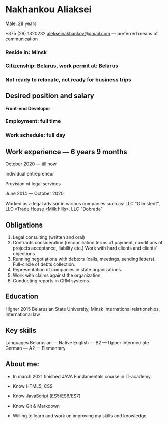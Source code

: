 # **Nakhankou Aliaksei**

Male, 28 years

+375 (29) 1320232
alekseinakhankov@gmail.com — preferred means of communication

### Reside in: Minsk
### Citizenship: Belarus, work permit at: Belarus
### Not ready to relocate, not ready for business trips

## **Desired position and salary**

**Front-end Developer**


### Employment: full time
### Work schedule: full day

## **Work experience** — 6 years 9 months
October 2020 — till now

Individual entrepreneur

Provision of legal services

June 2014 — October 2020

Worked as a legal advisor in various companies such as: LLC "Glimstedt", LLC «Trade House «Milk hills», LLC "Dobrada"

## **Obligations**

1.	Legal consulting (written and oral) 
2.	Contracts consideration
(reconciliation terms of payment, conditions of projects acceptance, liability etc.)
Work with hard clients and clients` objections.
3.	Running negotiations with debtors (calls, meetings, sending letters). Full-circle of debts collection.
4.	Representation of companies in state organizations.
5.	Work with claims against the organization. 
6.	Conducting reports in CRM systems.

## **Education**

Higher 2015	Belarusian State University, Minsk
International relationships, International law

## **Key skills**

Languages	Belarusian — Native
English — B2 — Upper Intermediate
German — A2 — Elementary


## **About me:**	

* In march 2021 finished JAVA Fundamentals course in IT-academy.
 
* Know HTML5, CSS

* Know JavaScript (ES5/ES6/ES7) 

* Know Git & Markdown 

* Willing to learn and work on improving my skills and knowledge